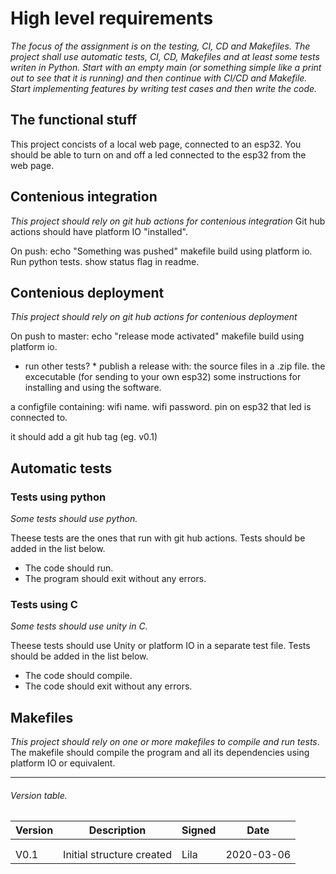# High level requirements

*The focus of the assignment is on the testing, CI, CD and Makefiles.
The project shall use automatic tests, CI, CD, Makefiles and at least some tests
writen in Python. Start with an empty main (or something simple like a print out
to see that it is running) and then continue with CI/CD and Makefile.
Start implementing features by writing test cases and then write the code.*

## The functional stuff
This project concists of a local web page, connected to an esp32.
You should be able to turn on and off a led connected to the esp32 from the web page.


## Contenious integration
*This project should rely on git hub actions for contenious integration*
Git hub actions should have platform IO "installed".

On push:
echo "Something was pushed"
makefile build using platform io.
Run python tests.
show status flag in readme.

## Contenious deployment
*This project should rely on git hub actions for contenious deployment*

On push to master:
echo "release mode activated"
makefile build using platform io.
* run other tests? *
publish a release with:
the source files in a .zip file.
the excecutable (for sending to your own esp32)
some instructions for installing and using the software.

a configfile containing:
	wifi name.
	wifi password.
	pin on esp32 that led is connected to.

it should add a git hub tag (eg. v0.1)


## Automatic tests


### Tests using python

*Some tests should use python.*

Theese tests are the ones that run with git hub actions.
Tests should be added in the list below.

* The code should run.
* The program should exit without any errors.


### Tests using C

*Some tests should use unity in C.*

Theese tests should use Unity or platform IO in a separate test file.
Tests should be added in the list below.

* The code should compile.
* The code should exit without any errors.



## Makefiles

*This project should rely on one or more makefiles to compile and run tests*.
The makefile should compile the program and all its dependencies using platform IO or equivalent.


---

###### Version table.
Version |Description |Signed | Date
|---|		 ---|	 ---|	 ---|
|	|			|		|		|
|	|			|		|		|
|V0.1|Initial structure created	|Lila|2020-03-06|